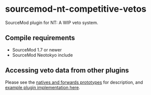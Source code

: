 # sourcemod-nt-competitive-vetos
SourceMod plugin for NT: A WIP veto system.

## Compile requirements
* SourceMod 1.7 or newer
* SourceMod Neotokyo include

## Accessing veto data from other plugins

Please see the [natives and forwards prototypes](scripting/nt_competitive_vetos_natives.inc) for description, and [example plugin implementation here](scripting/example_plugin_for_natives_and_forwards.sp).
